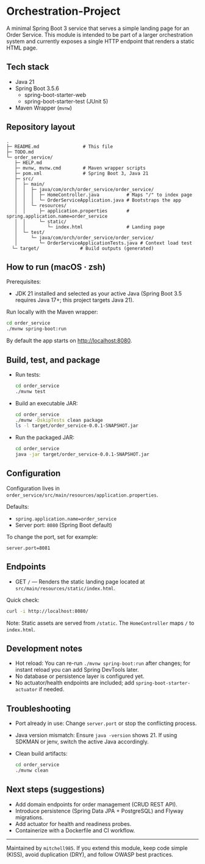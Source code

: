# Orchestration-Project

A minimal Spring Boot 3 service that serves a simple landing page for an Order Service. This module is intended to be part of a larger orchestration system and currently exposes a single HTTP endpoint that renders a static HTML page.

## Tech stack

- Java 21
- Spring Boot 3.5.6
  - spring-boot-starter-web
  - spring-boot-starter-test (JUnit 5)
- Maven Wrapper (`mvnw`)

## Repository layout

```text
.
├─ README.md                # This file
├─ TODO.md
└─ order_service/
   ├─ HELP.md
   ├─ mvnw, mvnw.cmd        # Maven wrapper scripts
   ├─ pom.xml               # Spring Boot 3, Java 21
   ├─ src/
   │  ├─ main/
   │  │  ├─ java/com/orch/order_service/order_service/
   │  │  │  ├─ HomeController.java          # Maps "/" to index page
   │  │  │  └─ OrderServiceApplication.java # Bootstraps the app
   │  │  └─ resources/
   │  │     ├─ application.properties       # spring.application.name=order_service
   │  │     └─ static/
   │  │        └─ index.html                # Landing page
   │  └─ test/
   │     └─ java/com/orch/order_service/order_service/
   │        └─ OrderServiceApplicationTests.java # Context load test
  └─ target/               # Build outputs (generated)
```

## How to run (macOS · zsh)

Prerequisites:

- JDK 21 installed and selected as your active Java (Spring Boot 3.5 requires Java 17+; this project targets Java 21).

Run locally with the Maven wrapper:

```bash
cd order_service
./mvnw spring-boot:run
```

By default the app starts on [http://localhost:8080](http://localhost:8080).

## Build, test, and package

- Run tests:

  ```bash
  cd order_service
  ./mvnw test
  ```

- Build an executable JAR:

  ```bash
  cd order_service
  ./mvnw -DskipTests clean package
  ls -l target/order_service-0.0.1-SNAPSHOT.jar
  ```

- Run the packaged JAR:

  ```bash
  cd order_service
  java -jar target/order_service-0.0.1-SNAPSHOT.jar
  ```

## Configuration

Configuration lives in `order_service/src/main/resources/application.properties`.

Defaults:

- `spring.application.name=order_service`
- Server port: `8080` (Spring Boot default)

To change the port, set for example:

```properties
server.port=8081
```

## Endpoints

- GET `/` — Renders the static landing page located at `src/main/resources/static/index.html`.

Quick check:

```bash
curl -i http://localhost:8080/
```

Note: Static assets are served from `/static`. The `HomeController` maps `/` to `index.html`.

## Development notes

- Hot reload: You can re-run `./mvnw spring-boot:run` after changes; for instant reload you can add Spring DevTools later.
- No database or persistence layer is configured yet.
- No actuator/health endpoints are included; add `spring-boot-starter-actuator` if needed.

## Troubleshooting

- Port already in use: Change `server.port` or stop the conflicting process.
- Java version mismatch: Ensure `java -version` shows 21. If using SDKMAN or jenv, switch the active Java accordingly.
- Clean build artifacts:

  ```bash
  cd order_service
  ./mvnw clean
  ```

## Next steps (suggestions)

- Add domain endpoints for order management (CRUD REST API).
- Introduce persistence (Spring Data JPA + PostgreSQL) and Flyway migrations.
- Add actuator for health and readiness probes.
- Containerize with a Dockerfile and CI workflow.

---

Maintained by `mitchell985`. If you extend this module, keep code simple (KISS), avoid duplication (DRY), and follow OWASP best practices.
